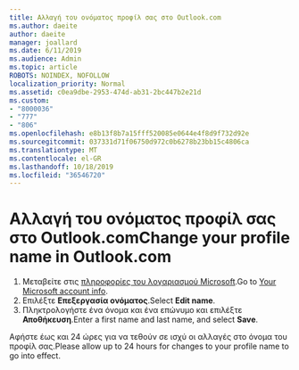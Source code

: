 ```yaml
---
title: Αλλαγή του ονόματος προφίλ σας στο Outlook.com
ms.author: daeite
author: daeite
manager: joallard
ms.date: 6/11/2019
ms.audience: Admin
ms.topic: article
ROBOTS: NOINDEX, NOFOLLOW
localization_priority: Normal
ms.assetid: c0ea9dbe-2953-474d-ab31-2bc447b2e21d
ms.custom:
- "8000036"
- "777"
- "806"
ms.openlocfilehash: e8b13f8b7a15fff520085e0644e4f8d9f732d92e
ms.sourcegitcommit: 037331d71f06750d972c0b6278b23bb15c4806ca
ms.translationtype: MT
ms.contentlocale: el-GR
ms.lasthandoff: 10/18/2019
ms.locfileid: "36546720"
---
```

# <a name="change-your-profile-name-in-outlookcom"></a><span data-ttu-id="2a09f-102">Αλλαγή του ονόματος προφίλ σας στο Outlook.com</span><span class="sxs-lookup"><span data-stu-id="2a09f-102">Change your profile name in Outlook.com</span></span>

1. <span data-ttu-id="2a09f-103">Μεταβείτε στις [πληροφορίες του λογαριασμού Microsoft](https://go.microsoft.com/fwlink/p/?linkid=860841).</span><span class="sxs-lookup"><span data-stu-id="2a09f-103">Go to [Your Microsoft account info](https://go.microsoft.com/fwlink/p/?linkid=860841).</span></span>
2. <span data-ttu-id="2a09f-104">Επιλέξτε **Επεξεργασία ονόματος**.</span><span class="sxs-lookup"><span data-stu-id="2a09f-104">Select **Edit name**.</span></span>
3. <span data-ttu-id="2a09f-105">Πληκτρολογήστε ένα όνομα και ένα επώνυμο και επιλέξτε **Αποθήκευση**.</span><span class="sxs-lookup"><span data-stu-id="2a09f-105">Enter a first name and last name, and select **Save**.</span></span>

<span data-ttu-id="2a09f-106">Αφήστε έως και 24 ώρες για να τεθούν σε ισχύ οι αλλαγές στο όνομα του προφίλ σας.</span><span class="sxs-lookup"><span data-stu-id="2a09f-106">Please allow up to 24 hours for changes to your profile name to go into effect.</span></span>